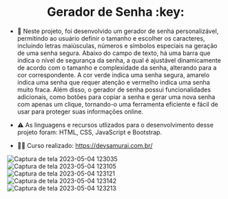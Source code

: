 <h1 align="center">Gerador de Senha :key:</h1>

- 📂 Neste projeto, foi desenvolvido um gerador de senha personalizável, permitindo ao usuário definir o tamanho e escolher os caracteres, incluindo letras maiúsculas, números e símbolos especiais na geração de uma senha segura. Abaixo do campo de texto, há uma barra que indica o nível de segurança da senha, a qual é ajustável dinamicamente de acordo com o tamanho e complexidade da senha, alterando para a cor correspondente. A cor verde indica uma senha segura, amarelo indica uma senha que requer atenção e vermelho indica uma senha muito fraca. Além disso, o gerador de senha possui funcionalidades adicionais, como botões para copiar a senha e gerar uma nova senha com apenas um clique, tornando-o uma ferramenta eficiente e fácil de usar para proteger suas informações online. 

- ⚠️ As linguagens e recursos utlizados para o desenvolvimento desse projeto foram: HTML, CSS, JavaScript e Bootstrap.

- :technologist: Curso realizado: https://devsamurai.com.br/

![Captura de tela 2023-05-04 123035](https://user-images.githubusercontent.com/109612954/236274132-b694cc0a-ff26-4a4a-a84b-e1436361b0da.png)
![Captura de tela 2023-05-04 123105](https://user-images.githubusercontent.com/109612954/236274138-e80f0e3f-f32f-4a5b-8593-167db7752dd7.png)
![Captura de tela 2023-05-04 123121](https://user-images.githubusercontent.com/109612954/236274143-5cc8bb45-4234-49ba-82d9-dc2d485fc6fd.png)
![Captura de tela 2023-05-04 123142](https://user-images.githubusercontent.com/109612954/236274146-e85053c0-3466-4ef9-b867-0fd5480d322f.png)
![Captura de tela 2023-05-04 123213](https://user-images.githubusercontent.com/109612954/236274151-3593e56f-dc24-42a9-b767-2a74666ac666.png)
